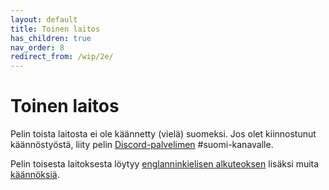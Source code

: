 ```yaml
---
layout: default
title: Toinen laitos
has_children: true
nav_order: 8
redirect_from: /wip/2e/
---
```


# Toinen laitos

Pelin toista laitosta ei ole käännetty (vielä) suomeksi. Jos olet kiinnostunut käännöstyöstä, liity pelin [Discord-palvelimen](/discord-server/) #suomi-kanavalle.

Pelin toisesta laitoksesta löytyy [englanninkielisen alkuteoksen](https://cairnrpg.com/second-edition/) lisäksi muita [käännöksiä](/localization/second-edition/).
